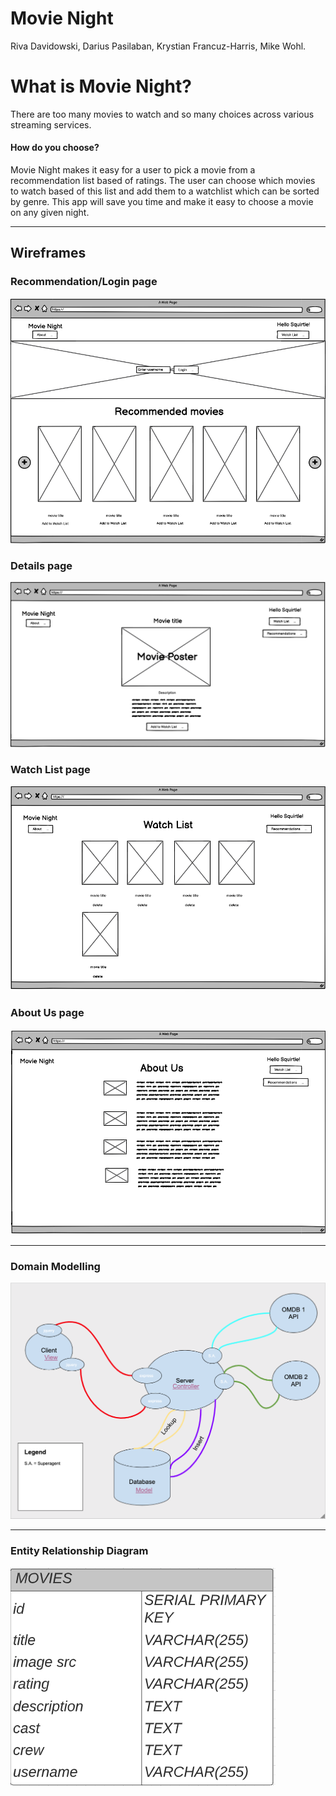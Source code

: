 # Movie Night

Riva Davidowski, Darius Pasilaban, Krystian Francuz-Harris, Mike Wohl.


# What is Movie Night?

There are too many movies to watch and so many choices across various streaming services. 
#### How do you choose? 

Movie Night makes it easy for a user to pick a movie from a recommendation list based of ratings. The user can choose which movies to watch based of this list and add them to a watchlist which can be sorted by genre. This app will save you time and make it easy to choose a movie on any given night.

---

## Wireframes

### Recommendation/Login page

<img src=images/WF1.png>


### Details page

<img src=images/WF2.png>


### Watch List page

<img src=images/WF3.png>


### About Us page

<img src=images/WF4.png>

---

### Domain Modelling

<img src="images/Domain Modelling.png">

---

### Entity Relationship Diagram 

<img src="images/Entity Relationship Diagram.png">